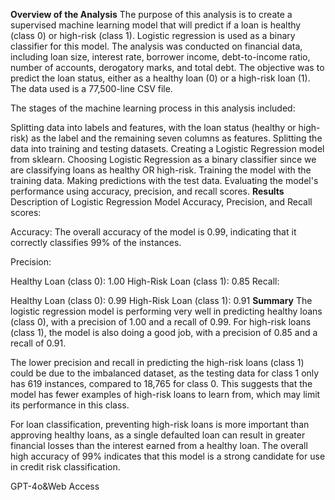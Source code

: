 **Overview of the Analysis**
The purpose of this analysis is to create a supervised machine learning model that will predict if a loan is healthy (class 0) or high-risk (class 1). Logistic regression is used as a binary classifier for this model. The analysis was conducted on financial data, including loan size, interest rate, borrower income, debt-to-income ratio, number of accounts, derogatory marks, and total debt. The objective was to predict the loan status, either as a healthy loan (0) or a high-risk loan (1). The data used is a 77,500-line CSV file.

The stages of the machine learning process in this analysis included:

Splitting data into labels and features, with the loan status (healthy or high-risk) as the label and the remaining seven columns as features.
Splitting the data into training and testing datasets.
Creating a Logistic Regression model from sklearn.
Choosing Logistic Regression as a binary classifier since we are classifying loans as healthy OR high-risk.
Training the model with the training data.
Making predictions with the test data.
Evaluating the model's performance using accuracy, precision, and recall scores.
**Results**
Description of Logistic Regression Model Accuracy, Precision, and Recall scores:

Accuracy: The overall accuracy of the model is 0.99, indicating that it correctly classifies 99% of the instances.

Precision:

Healthy Loan (class 0): 1.00
High-Risk Loan (class 1): 0.85
Recall:

Healthy Loan (class 0): 0.99
High-Risk Loan (class 1): 0.91
**Summary**
The logistic regression model is performing very well in predicting healthy loans (class 0), with a precision of 1.00 and a recall of 0.99. For high-risk loans (class 1), the model is also doing a good job, with a precision of 0.85 and a recall of 0.91.

The lower precision and recall in predicting the high-risk loans (class 1) could be due to the imbalanced dataset, as the testing data for class 1 only has 619 instances, compared to 18,765 for class 0. This suggests that the model has fewer examples of high-risk loans to learn from, which may limit its performance in this class.

For loan classification, preventing high-risk loans is more important than approving healthy loans, as a single defaulted loan can result in greater financial losses than the interest earned from a healthy loan. The overall high accuracy of 99% indicates that this model is a strong candidate for use in credit risk classification.

GPT-4o&Web Access
